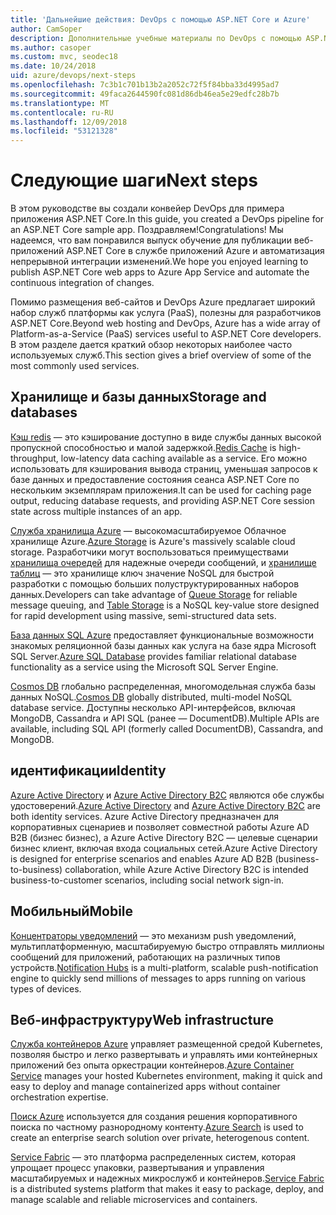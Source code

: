 ```yaml
---
title: 'Дальнейшие действия: DevOps с помощью ASP.NET Core и Azure'
author: CamSoper
description: Дополнительные учебные материалы по DevOps с помощью ASP.NET Core и Azure.
ms.author: casoper
ms.custom: mvc, seodec18
ms.date: 10/24/2018
uid: azure/devops/next-steps
ms.openlocfilehash: 7c3b1c701b13b2a2052c72f5f84bba33d4995ad7
ms.sourcegitcommit: 49faca2644590fc081d86db46ea5e29edfc28b7b
ms.translationtype: MT
ms.contentlocale: ru-RU
ms.lasthandoff: 12/09/2018
ms.locfileid: "53121328"
---
```

# <a name="next-steps"></a><span data-ttu-id="7ee9e-103">Следующие шаги</span><span class="sxs-lookup"><span data-stu-id="7ee9e-103">Next steps</span></span>

<span data-ttu-id="7ee9e-104">В этом руководстве вы создали конвейер DevOps для примера приложения ASP.NET Core.</span><span class="sxs-lookup"><span data-stu-id="7ee9e-104">In this guide, you created a DevOps pipeline for an ASP.NET Core sample app.</span></span> <span data-ttu-id="7ee9e-105">Поздравляем!</span><span class="sxs-lookup"><span data-stu-id="7ee9e-105">Congratulations!</span></span> <span data-ttu-id="7ee9e-106">Мы надеемся, что вам понравился выпуск обучение для публикации веб-приложений ASP.NET Core в службе приложений Azure и автоматизация непрерывной интеграции изменений.</span><span class="sxs-lookup"><span data-stu-id="7ee9e-106">We hope you enjoyed learning to publish ASP.NET Core web apps to Azure App Service and automate the continuous integration of changes.</span></span>

<span data-ttu-id="7ee9e-107">Помимо размещения веб-сайтов и DevOps Azure предлагает широкий набор служб платформы как услуга (PaaS), полезны для разработчиков ASP.NET Core.</span><span class="sxs-lookup"><span data-stu-id="7ee9e-107">Beyond web hosting and DevOps, Azure has a wide array of Platform-as-a-Service (PaaS) services useful to ASP.NET Core developers.</span></span> <span data-ttu-id="7ee9e-108">В этом разделе дается краткий обзор некоторых наиболее часто используемых служб.</span><span class="sxs-lookup"><span data-stu-id="7ee9e-108">This section gives a brief overview of some of the most commonly used services.</span></span>

## <a name="storage-and-databases"></a><span data-ttu-id="7ee9e-109">Хранилище и базы данных</span><span class="sxs-lookup"><span data-stu-id="7ee9e-109">Storage and databases</span></span>

<span data-ttu-id="7ee9e-110">[Кэш redis](/azure/redis-cache/) — это кэширование доступно в виде службы данных высокой пропускной способностью и малой задержкой.</span><span class="sxs-lookup"><span data-stu-id="7ee9e-110">[Redis Cache](/azure/redis-cache/) is high-throughput, low-latency data caching available as a service.</span></span> <span data-ttu-id="7ee9e-111">Его можно использовать для кэширования вывода страниц, уменьшая запросов к базе данных и предоставление состояния сеанса ASP.NET Core по нескольким экземплярам приложения.</span><span class="sxs-lookup"><span data-stu-id="7ee9e-111">It can be used for caching page output, reducing database requests, and providing ASP.NET Core session state across multiple instances of an app.</span></span>

<span data-ttu-id="7ee9e-112">[Служба хранилища Azure](/azure/storage/) — высокомасштабируемое Облачное хранилище Azure.</span><span class="sxs-lookup"><span data-stu-id="7ee9e-112">[Azure Storage](/azure/storage/) is Azure's massively scalable cloud storage.</span></span> <span data-ttu-id="7ee9e-113">Разработчики могут воспользоваться преимуществами [хранилища очередей](/azure/storage/queues/storage-queues-introduction) для надежные очереди сообщений, и [хранилище таблиц](/azure/storage/tables/table-storage-overview) — это хранилище ключ значение NoSQL для быстрой разработки с помощью больших полуструктурированных наборов данных.</span><span class="sxs-lookup"><span data-stu-id="7ee9e-113">Developers can take advantage of [Queue Storage](/azure/storage/queues/storage-queues-introduction) for reliable message queuing, and [Table Storage](/azure/storage/tables/table-storage-overview) is a NoSQL key-value store designed for rapid development using massive, semi-structured data sets.</span></span>

<span data-ttu-id="7ee9e-114">[База данных SQL Azure](/azure/sql-database/) предоставляет функциональные возможности знакомых реляционной базы данных как услуга на базе ядра Microsoft SQL Server.</span><span class="sxs-lookup"><span data-stu-id="7ee9e-114">[Azure SQL Database](/azure/sql-database/) provides familiar relational database functionality as a service using the Microsoft SQL Server Engine.</span></span>

<span data-ttu-id="7ee9e-115">[Cosmos DB](/azure/cosmos-db/) глобально распределенная, многомодельная служба базы данных NoSQL.</span><span class="sxs-lookup"><span data-stu-id="7ee9e-115">[Cosmos DB](/azure/cosmos-db/) globally distributed, multi-model NoSQL database service.</span></span> <span data-ttu-id="7ee9e-116">Доступны несколько API-интерфейсов, включая MongoDB, Cassandra и API SQL (ранее — DocumentDB).</span><span class="sxs-lookup"><span data-stu-id="7ee9e-116">Multiple APIs are available, including SQL API (formerly called DocumentDB), Cassandra, and MongoDB.</span></span>

## <a name="identity"></a><span data-ttu-id="7ee9e-117">идентификации</span><span class="sxs-lookup"><span data-stu-id="7ee9e-117">Identity</span></span>

<span data-ttu-id="7ee9e-118">[Azure Active Directory](/azure/active-directory/) и [Azure Active Directory B2C](/azure/active-directory-b2c/) являются обе службы удостоверений.</span><span class="sxs-lookup"><span data-stu-id="7ee9e-118">[Azure Active Directory](/azure/active-directory/) and [Azure Active Directory B2C](/azure/active-directory-b2c/) are both identity services.</span></span> <span data-ttu-id="7ee9e-119">Azure Active Directory предназначен для корпоративных сценариев и позволяет совместной работы Azure AD B2B (бизнес бизнес), а Azure Active Directory B2C — целевые сценарии бизнес клиент, включая входа социальных сетей.</span><span class="sxs-lookup"><span data-stu-id="7ee9e-119">Azure Active Directory is designed for enterprise scenarios and enables Azure AD B2B (business-to-business) collaboration, while Azure Active Directory B2C is intended business-to-customer scenarios, including social network sign-in.</span></span>

## <a name="mobile"></a><span data-ttu-id="7ee9e-120">Мобильный</span><span class="sxs-lookup"><span data-stu-id="7ee9e-120">Mobile</span></span>

<span data-ttu-id="7ee9e-121">[Концентраторы уведомлений](/azure/notification-hubs/) — это механизм push уведомлений, мультиплатформенную, масштабируемую быстро отправлять миллионы сообщений для приложений, работающих на различных типов устройств.</span><span class="sxs-lookup"><span data-stu-id="7ee9e-121">[Notification Hubs](/azure/notification-hubs/) is a multi-platform, scalable push-notification engine to quickly send millions of messages to apps running on various types of devices.</span></span>

## <a name="web-infrastructure"></a><span data-ttu-id="7ee9e-122">Веб-инфраструктуру</span><span class="sxs-lookup"><span data-stu-id="7ee9e-122">Web infrastructure</span></span>

<span data-ttu-id="7ee9e-123">[Служба контейнеров Azure](/azure/aks/) управляет размещенной средой Kubernetes, позволяя быстро и легко развертывать и управлять ими контейнерных приложений без опыта оркестрации контейнеров.</span><span class="sxs-lookup"><span data-stu-id="7ee9e-123">[Azure Container Service](/azure/aks/) manages your hosted Kubernetes environment, making it quick and easy to deploy and manage containerized apps without container orchestration expertise.</span></span>

<span data-ttu-id="7ee9e-124">[Поиск Azure](/azure/search/) используется для создания решения корпоративного поиска по частному разнородному контенту.</span><span class="sxs-lookup"><span data-stu-id="7ee9e-124">[Azure Search](/azure/search/) is used to create an enterprise search solution over private, heterogenous content.</span></span>

<span data-ttu-id="7ee9e-125">[Service Fabric](/azure/service-fabric/) — это платформа распределенных систем, которая упрощает процесс упаковки, развертывания и управления масштабируемых и надежных микрослужб и контейнеров.</span><span class="sxs-lookup"><span data-stu-id="7ee9e-125">[Service Fabric](/azure/service-fabric/) is a distributed systems platform that makes it easy to package, deploy, and manage scalable and reliable microservices and containers.</span></span>
